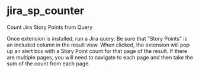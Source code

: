 # jira_sp_counter
Count Jira Story Points from Query

Once extension is installed, run a Jira query.  Be sure that "Story Points" is an included column in the result view.  When clicked, the extension will pop up an alert box with a Story Point count for that page of the result.  If there are multiple pages, you will need to navigate to each page and then take the sum of the count from each page. 
